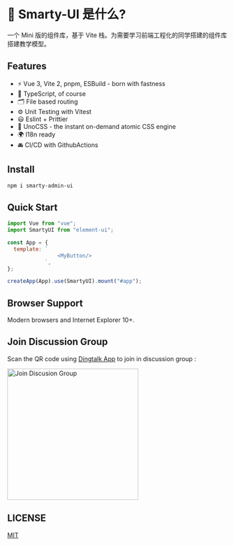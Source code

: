 # 🔨 Smarty-UI 是什么?

一个 Mini 版的组件库，基于 Vite 栈。为需要学习前端工程化的同学搭建的组件库搭建教学模型。

## Features

- ⚡️ Vue 3, Vite 2, pnpm, ESBuild - born with fastness
- 🦾 TypeScript, of course
- 🗂 File based routing
- ⚙️ Unit Testing with Vitest
- 😃 Eslint + Prittier
- 🎨 UnoCSS - the instant on-demand atomic CSS engine
- 🌍 I18n ready
- 🚘 CI/CD with GithubActions

## Install

```bash
npm i smarty-admin-ui
```

## Quick Start

```js
import Vue from "vue";
import SmartyUI from "element-ui";

const App = {
  template: `
                <MyButton/>
            `,
};

createApp(App).use(SmartyUI).mount("#app");
```

## Browser Support

Modern browsers and Internet Explorer 10+.

## Join Discussion Group

Scan the QR code using [Dingtalk App](https://www.dingtalk.com/) to join in discussion group :

<img alt="Join Discusion Group" src="https://github.com/smarty-team/smarty-admin/blob/main/assets/dingding.jpeg" width="300">

## LICENSE

[MIT](LICENSE)
